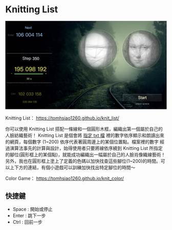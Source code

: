 Knitting List
======
![Alt text](/resource/img/screenshot.png)

Knitting List： https://tomhsiao1260.github.io/knit_list/

你可以使用 Knitting List 搭配一條線和一個圓形木框，編織出第一個屬於自己的人臉紡織藝術！
Knitting List 是個會將 [指定 txt 檔](/result.txt) 裡的數字依序顯示和朗讀出來的網頁，每個數字 (1~200) 依序代表著圓周邊上的某個位置點。檔案裡的數字  經過演算法事先的計算與設計，始得使用者只要將線依序繞到 Knitting List 所指定的腳位(圓形框上的某個點)，就能成功編織出一幅屬於自己的人臉肖像織線藝術！另外，我也在圓形框上塗上了定義的色碼以加快找查這些腳位(1~200)的時間。可以上下方的連結，有個小遊戲可以訓練加快找出特定腳位的時間～

Color Game： https://tomhsiao1260.github.io/knit_color/

快捷鍵
------
* Space : 開始或停止
* Enter  : 跳下一步
* Ctrl     : 回前一步
